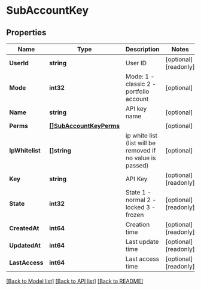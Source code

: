 # SubAccountKey

## Properties

Name | Type | Description | Notes
------------ | ------------- | ------------- | -------------
**UserId** | **string** | User ID | [optional] [readonly] 
**Mode** | **int32** | Mode: 1 - classic 2 - portfolio account | [optional] 
**Name** | **string** | API key name | [optional] 
**Perms** | [**[]SubAccountKeyPerms**](SubAccountKey_perms.md) |  | [optional] 
**IpWhitelist** | **[]string** | ip white list (list will be removed if no value is passed) | [optional] 
**Key** | **string** | API Key | [optional] [readonly] 
**State** | **int32** | State 1 - normal 2 - locked 3 - frozen | [optional] [readonly] 
**CreatedAt** | **int64** | Creation time | [optional] [readonly] 
**UpdatedAt** | **int64** | Last update time | [optional] [readonly] 
**LastAccess** | **int64** | Last access time | [optional] [readonly] 

[[Back to Model list]](../README.md#documentation-for-models) [[Back to API list]](../README.md#documentation-for-api-endpoints) [[Back to README]](../README.md)


